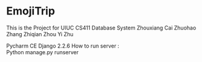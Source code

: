 # EmojiTrip
This is the Project for UIUC CS411 Database System
Zhouxiang Cai
Zhuohao Zhang
Zhiqian Zhou
Yi Zhu

Pycharm CE
Django 2.2.6
How to run server :  
Python manage.py runserver
